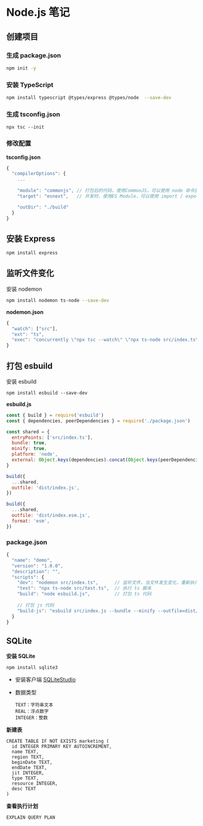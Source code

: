 # Node.js 笔记

## 创建项目


### 生成 package.json

```bash
npm init -y
```



### 安装 TypeScript

```bash
npm install typescript @types/express @types/node  --save-dev
```



### 生成 tsconfig.json

```
npx tsc --init
```



### 修改配置

**tsconfig.json**

```js
{
  "compilerOptions": {
    ...
    
    "module": "commonjs", // 打包后的代码，使用CommonJS，可以使用 node 命令执行
    "target": "esnext",   // 开发时，使用ES Module，可以使用 import / export

    "outDir": "./build"
  }
}
```



## 安装 Express

```bash
npm install express
```



## 监听文件变化

安装 nodemon

```bash
npm install nodemon ts-node --save-dev
```



**nodemon.json**

```js
{
  "watch": ["src"],
  "ext": "ts",
  "exec": "concurrently \"npx tsc --watch\" \"npx ts-node src/index.ts\""
}
```



## 打包 esbuild

安装 esbuild

```
npm install esbuild --save-dev
```



**esbuild.js**

```js
const { build } = require('esbuild')
const { dependencies, peerDependencies } = require('./package.json')

const shared = {
  entryPoints: ['src/index.ts'],
  bundle: true,
  minify: true,
  platform: 'node',
  external: Object.keys(dependencies).concat(Object.keys(peerDependencies || {})),
}

build({
  ...shared,
  outfile: 'dist/index.js',
})

build({
  ...shared,
  outfile: 'dist/index.esm.js',
  format: 'esm',
})
```



### package.json

```js
{
  "name": "demo",
  "version": "1.0.0",
  "description": "",
  "scripts": {
    "dev": "nodemon src/index.ts",		// 监听文件，当文件发生变化，重新执行脚本
    "test": "npx ts-node src/test.ts",	// 执行 ts 脚本
    "build": "node esbuild.js",			// 打包 ts 代码
        
    // 打包 js 代码
    "build-js": "esbuild src/index.js --bundle --minify --outfile=dist/dist.js --platform=node"
  }
}
```



## SQLite

**安装 SQLite**

```
npm install sqlite3
```

- 安装客户端  [SQLiteStudio](https://sqlitestudio.pl/)

- 数据类型

  ```
  TEXT：字符串文本
  REAL：浮点数字
  INTEGER：整数

**新建表**

```sqlite
CREATE TABLE IF NOT EXISTS marketing (
  id INTEGER PRIMARY KEY AUTOINCREMENT,
  name TEXT,
  region TEXT,
  beginDate TEXT,
  endDate TEXT,
  jit INTEGER,
  type TEXT,
  resource INTEGER,
  desc TEXT
)
```

**查看执行计划**

```sqlite
EXPLAIN QUERY PLAN
```

